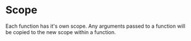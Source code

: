 # Scope

Each function has it's own scope. Any arguments passed to a function will be copied to the new scope within a function.
